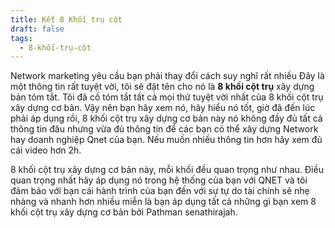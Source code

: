 ```yaml
---
title: Kết 8 Khối trụ cột
draft: false
tags:
  - 8-khối-trụ-cột
---
```


Network marketing yêu cầu bạn phải thay đổi cách suy nghĩ rất nhiều
Đây là một thông tin rất tuyệt vời, tôi sẽ đặt tên cho nó là **8 khối cột trụ** xây dựng bản tóm tắt. Tôi đã cố tóm tắt tất cả mọi thứ tuyệt vời nhất của 8 khối cột trụ xây dựng cơ bản. Vậy nên bạn hãy xem nó, hãy hiểu nó tốt, giờ đã đến lúc phải áp dụng rồi, 8 khối cột trụ xây dựng cơ bản này nó không đầy đủ tất cả thông tin đâu nhưng vừa đủ thông tin để các bạn có thể xây dựng Network hay doanh nghiệp Qnet của bạn. Nếu muốn nhiều thông tin hơn hãy xem đủ cái video hơn 2h.

8 khối cột trụ xây dựng cơ bản này, mỗi khối đều quan trọng như nhau. Điều quan trọng nhất hãy áp dụng nó trong hệ thống của bạn với QNET và tôi đảm bảo với bạn cái hành trình của bạn đến với sự tự do tài chính sẽ nhẹ nhàng và nhanh hơn nhiều miễn là bạn áp dụng tất cả những gì bạn xem 8 khối cột trụ xây dựng cơ bản bởi Pathman senathirajah.

